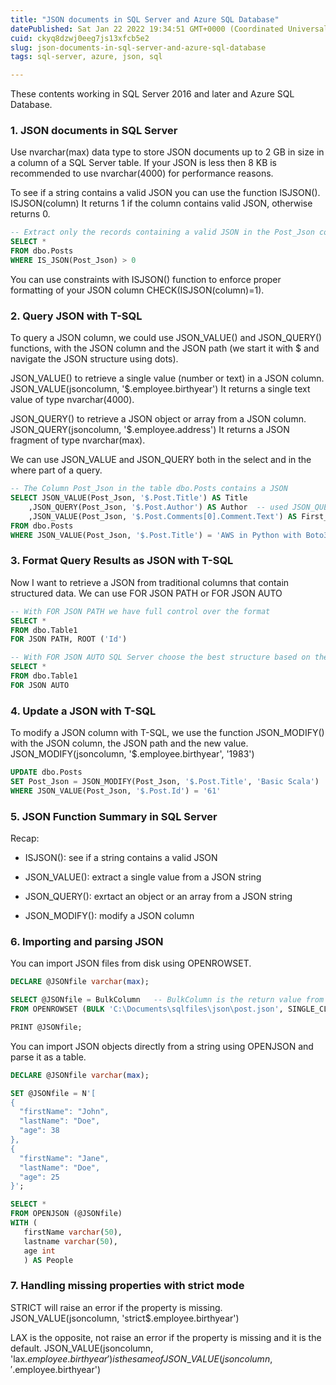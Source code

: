 ```yaml
---
title: "JSON documents in SQL Server and Azure SQL Database"
datePublished: Sat Jan 22 2022 19:34:51 GMT+0000 (Coordinated Universal Time)
cuid: ckyq8dzwj0eeg7js13xfcb5e2
slug: json-documents-in-sql-server-and-azure-sql-database
tags: sql-server, azure, json, sql

---
```


These contents working in SQL Server 2016 and later and Azure SQL Database.

### 1\. JSON documents in SQL Server

Use nvarchar(max) data type to store JSON documents up to 2 GB in size in a column of a SQL Server table. If your JSON is less then 8 KB is recommended to use nvarchar(4000) for performance reasons.

To see if a string contains a valid JSON you can use the function ISJSON(). ISJSON(column) It returns 1 if the column contains valid JSON, otherwise returns 0.

```sql
-- Extract only the records containing a valid JSON in the Post_Json column
SELECT *
FROM dbo.Posts
WHERE IS_JSON(Post_Json) > 0
```

You can use constraints with ISJSON() function to enforce proper formatting of your JSON column CHECK(ISJSON(column)=1).

### 2\. Query JSON with T-SQL

To query a JSON column, we could use JSON\_VALUE() and JSON\_QUERY() functions, with the JSON column and the JSON path (we start it with $ and navigate the JSON structure using dots).

JSON\_VALUE() to retrieve a single value (number or text) in a JSON column. JSON\_VALUE(jsoncolumn, '$.employee.birthyear') It returns a single text value of type nvarchar(4000).

JSON\_QUERY() to retrieve a JSON object or array from a JSON column. JSON\_QUERY(jsoncolumn, '$.employee.address') It returns a JSON fragment of type nvarchar(max).

We can use JSON\_VALUE and JSON\_QUERY both in the select and in the where part of a query.

```sql
-- The Column Post_Json in the table dbo.Posts contains a JSON
SELECT JSON_VALUE(Post_Json, '$.Post.Title') AS Title
	,JSON_QUERY(Post_Json, '$.Post.Author') AS Author  -- used JSON_QUERY because the result is a JSON object not only a value
	,JSON_VALUE(Post_Json, '$.Post.Comments[0].Comment.Text') AS First_Comment  -- first comment in the path
FROM dbo.Posts
WHERE JSON_VALUE(Post_Json, '$.Post.Title') = 'AWS in Python with Boto3'
```

### 3\. Format Query Results as JSON with T-SQL

Now I want to retrieve a JSON from traditional columns that contain structured data. We can use FOR JSON PATH or FOR JSON AUTO

```sql
-- With FOR JSON PATH we have full control over the format
SELECT *
FROM dbo.Table1
FOR JSON PATH, ROOT ('Id')

-- With FOR JSON AUTO SQL Server choose the best structure based on the select
SELECT *
FROM dbo.Table1
FOR JSON AUTO
```

### 4\. Update a JSON with T-SQL

To modify a JSON column with T-SQL, we use the function JSON\_MODIFY() with the JSON column, the JSON path and the new value. JSON\_MODIFY(jsoncolumn, '$.employee.birthyear', '1983')

```sql
UPDATE dbo.Posts
SET Post_Json = JSON_MODIFY(Post_Json, '$.Post.Title', 'Basic Scala')
WHERE JSON_VALUE(Post_Json, '$.Post.Id') = '61'
```

### 5\. JSON Function Summary in SQL Server

Recap:

* ISJSON(): see if a string contains a valid JSON
    
* JSON\_VALUE(): extract a single value from a JSON string
    
* JSON\_QUERY(): exrtact an object or an array from a JSON string
    
* JSON\_MODIFY(): modify a JSON column
    

### 6\. Importing and parsing JSON

You can import JSON files from disk using OPENROWSET.

```sql
DECLARE @JSONfile varchar(max);

SELECT @JSONfile = BulkColumn   -- BulkColumn is the return value from OPENROWSET
FROM OPENROWSET (BULK 'C:\Documents\sqlfiles\json\post.json', SINGLE_CLOB) AS j;  -- SINGLE_CLOB tells OPENROWSET to interpret the document as a single varchar(max) column

PRINT @JSONfile;
```

You can import JSON objects directly from a string using OPENJSON and parse it as a table.

```sql
DECLARE @JSONfile varchar(max);

SET @JSONfile = N'[
{
  "firstName": "John",
  "lastName": "Doe",
  "age": 38
},
{
  "firstName": "Jane",
  "lastName": "Doe",
  "age": 25
}';

SELECT *
FROM OPENJSON (@JSONfile) 
WITH (
   firstName varchar(50),
   lastname varchar(50),
   age int
   ) AS People
```

### 7\. Handling missing properties with strict mode

STRICT will raise an error if the property is missing. JSON\_VALUE(jsoncolumn, 'strict$.employee.birthyear')

LAX is the opposite, not raise an error if the property is missing and it is the default. JSON\_VALUE(jsoncolumn, 'lax$.employee.birthyear') is the same of JSON\_VALUE(jsoncolumn, '$.employee.birthyear')
